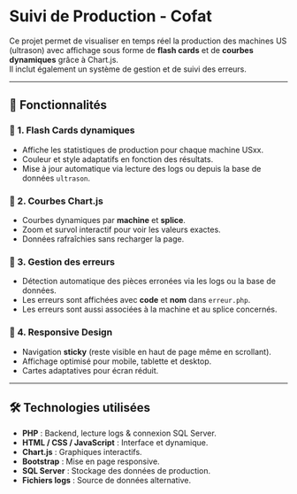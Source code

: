 # Suivi de Production - Cofat

Ce projet permet de visualiser en temps réel la production des machines US (ultrason) avec affichage sous forme de **flash cards** et de **courbes dynamiques** grâce à Chart.js.  
Il inclut également un système de gestion et de suivi des erreurs.

---

## 🚀 Fonctionnalités

### 🔹 1. Flash Cards dynamiques
- Affiche les statistiques de production pour chaque machine USxx.
- Couleur et style adaptatifs en fonction des résultats.
- Mise à jour automatique via lecture des logs ou depuis la base de données `ultrason`.

### 🔹 2. Courbes Chart.js
- Courbes dynamiques par **machine** et **splice**.
- Zoom et survol interactif pour voir les valeurs exactes.
- Données rafraîchies sans recharger la page.

### 🔹 3. Gestion des erreurs
- Détection automatique des pièces erronées via les logs ou la base de données.
- Les erreurs sont affichées avec **code** et **nom** dans `erreur.php`.
- Les erreurs sont aussi associées à la machine et au splice concernés.

### 🔹 4. Responsive Design
- Navigation **sticky** (reste visible en haut de page même en scrollant).
- Affichage optimisé pour mobile, tablette et desktop.
- Cartes adaptatives pour écran réduit.

---

## 🛠 Technologies utilisées

- **PHP** : Backend, lecture logs & connexion SQL Server.
- **HTML / CSS / JavaScript** : Interface et dynamique.
- **Chart.js** : Graphiques interactifs.
- **Bootstrap** : Mise en page responsive.
- **SQL Server** : Stockage des données de production.
- **Fichiers logs** : Source de données alternative.


